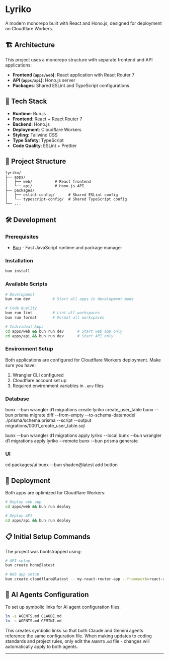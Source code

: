 # Lyriko

A modern monorepo built with React and Hono.js, designed for deployment on Cloudflare Workers.

## 🏗️ Architecture

This project uses a monorepo structure with separate frontend and API applications:

- **Frontend (`apps/web`)**: React application with React Router 7
- **API (`apps/api`)**: Hono.js server
- **Packages**: Shared ESLint and TypeScript configurations

## 🚀 Tech Stack

- **Runtime**: Bun.js
- **Frontend**: React + React Router 7
- **Backend**: Hono.js
- **Deployment**: Cloudflare Workers
- **Styling**: Tailwind CSS
- **Type Safety**: TypeScript
- **Code Quality**: ESLint + Prettier

## 📁 Project Structure

```
lyriko/
├── apps/
│   ├── web/          # React frontend
│   └── api/          # Hono.js API
├── packages/
│   ├── eslint-config/      # Shared ESLint config
│   └── typescript-config/  # Shared TypeScript config
└── ...
```

## 🛠️ Development

### Prerequisites

- [Bun](https://bun.sh) - Fast JavaScript runtime and package manager

### Installation

```bash
bun install
```

### Available Scripts

```bash
# Development
bun run dev          # Start all apps in development mode

# Code Quality
bun run lint         # Lint all workspaces
bun run format       # Format all workspaces

# Individual Apps
cd apps/web && bun run dev      # Start web app only
cd apps/api && bun run dev      # Start API only
```

### Environment Setup

Both applications are configured for Cloudflare Workers deployment. Make sure you have:

1. Wrangler CLI configured
2. Cloudflare account set up
3. Required environment variables in `.env` files

### Database

bunx --bun wrangler d1 migrations create lyriko create_user_table
bunx --bun prisma migrate diff --from-empty --to-schema-datamodel ./prisma/schema.prisma --script --output migrations/0001_create_user_table.sql

bunx --bun wrangler d1 migrations apply lyriko --local
bunx --bun wrangler d1 migrations apply lyriko --remote
bunx --bun prisma generate

### UI

cd packages/ui
bunx --bun shadcn@latest add button

## 🚢 Deployment

Both apps are optimized for Cloudflare Workers:

```bash
# Deploy web app
cd apps/web && bun run deploy

# Deploy API
cd apps/api && bun run deploy
```

## 📋 Initial Setup Commands

The project was bootstrapped using:

```bash
# API setup
bun create hono@latest

# Web app setup
bun create cloudflare@latest -- my-react-router-app --framework=react-router
```

## 🤖 AI Agents Configuration

To set up symbolic links for AI agent configuration files:

```bash
ln -s AGENTS.md CLAUDE.md
ln -s AGENTS.md GEMINI.md
```

This creates symbolic links so that both Claude and Gemini agents reference the same configuration file. When making updates to coding standards and project rules, only edit the `AGENTS.md` file - changes will automatically apply to both agents.

---
